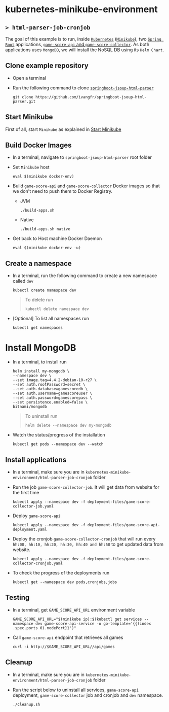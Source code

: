 # kubernetes-minikube-environment
## `> html-parser-job-cronjob`

The goal of this example is to run, inside [`Kubernetes`](https://kubernetes.io) ([`Minikube`](https://github.com/kubernetes/minikube)), two [`Spring Boot`](https://docs.spring.io/spring-boot/docs/current/reference/htmlsingle/) applications, [`game-score-api` and `game-score-collector`](https://github.com/ivangfr/springboot-jsoup-html-parser). As both applications uses `MongoDB`, we will install the NoSQL DB using its `Helm Chart`.

## Clone example repository

- Open a terminal

- Run the following command to clone [`springboot-jsoup-html-parser`](https://github.com/ivangfr/springboot-jsoup-html-parser)
  ```
  git clone https://github.com/ivangfr/springboot-jsoup-html-parser.git
  ```

## Start Minikube

First of all, start `Minikube` as explained in [Start Minikube](https://github.com/ivangfr/kubernetes-minikube-environment#start-minikube)

## Build Docker Images

- In a terminal, navigate to `springboot-jsoup-html-parser` root folder

- Set `Minikube` host
  ```
  eval $(minikube docker-env)
  ```

- Build `game-score-api` and `game-score-collector` Docker images so that we don't need to push them to Docker Registry.
  - JVM
    ```
    ./build-apps.sh
    ```
  - Native
    ```
    ./build-apps.sh native
    ```

- Get back to Host machine Docker Daemon   
  ```
  eval $(minikube docker-env -u)
  ```

## Create a namespace

- In a terminal, run the following command to create a new namespace called `dev`
  ```
  kubectl create namespace dev
  ```
  > To delete run
  > ```
  > kubectl delete namespace dev
  > ```

- \[Optional\] To list all namespaces run
  ```
  kubectl get namespaces
  ```

# Install MongoDB

- In a terminal, to install run
  ```
  helm install my-mongodb \
  --namespace dev \
  --set image.tag=4.4.2-debian-10-r27 \
  --set auth.rootPassword=secret \
  --set auth.database=gamescoredb \
  --set auth.username=gamescoreuser \
  --set auth.password=gamescorepass \
  --set persistence.enabled=false \
  bitnami/mongodb
  ```
  > To uninstall run
  > ```
  > helm delete --namespace dev my-mongodb
  > ```
  
- Watch the status/progress of the installation
  ```
  kubectl get pods --namespace dev --watch
  ```

## Install applications

- In a terminal, make sure you are in `kubernetes-minikube-environment/html-parser-job-cronjob` folder

- Run the job `game-score-collector-job`. It will get data from website for the first time
  ```
  kubectl apply --namespace dev -f deployment-files/game-score-collector-job.yaml
  ```

- Deploy `game-score-api`
  ```
  kubectl apply --namespace dev -f deployment-files/game-score-api-deployment.yaml
  ```

- Deploy the cronjob `game-score-collector-cronjob` that will run every `hh:00, hh:10, hh:20, hh:30, hh:40 and hh:50` to get updated data from website.
  ```
  kubectl apply --namespace dev -f deployment-files/game-score-collector-cronjob.yaml
  ```

- To check the progress of the deployments run
  ```
  kubectl get --namespace dev pods,cronjobs,jobs
  ```

## Testing

- In a terminal, get `GAME_SCORE_API_URL` environment variable
  ```
  GAME_SCORE_API_URL="$(minikube ip):$(kubectl get services --namespace dev game-score-api-service -o go-template='{{(index .spec.ports 0).nodePort}}')"

- Call `game-score-api` endpoint that retrieves all games
  ```
  curl -i http://$GAME_SCORE_API_URL//api/games
  ```

## Cleanup

- In a terminal, make sure you are in `kubernetes-minikube-environment/html-parser-job-cronjob` folder

- Run the script below to uninstall all services, `game-score-api` deployment,  `game-score-collector` job and cronjob and `dev` namespace.
  ```
  ./cleanup.sh
  ```